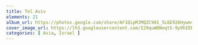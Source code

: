 ```yaml
---
title: Tel Aviv
elements: 21
album_url: https://photos.google.com/share/AF1QipMJMQZC901_5L6E926HywmcV6X7NIlc5mkDP67kqkLqmiyBpQpoB7y6SVCjggDKrQ?key=cnlTVXN0Nm1sNm1Ka1NrZm1KS0pNNEh5eTNPaXJn
cover_image_url: https://lh3.googleusercontent.com/I29quW8NeqtS-9y9hIEBv7vMLmRvSGXtVcTn1D23TYb6Pg9ki_eu88zrezAh_q3Rcp6ieYGccdYwCeG2FWKjGjv1vVPBvM0yAwRjPz4RtXO6D5ZV2br4DF1XuzG6GLUoxegOIeKI_rdjwjwjKYgOc8fnZyRfLNgKaWgGUm_yM-Z2U5zL_x5hDwU7cyL9MnDd1fbjSfmXQrLCxjZAPQHrGpARtoKgA7VJYbVjBtKlp-RyPh2grOFFCIxaM1srm71W_vNFfHf6eZjLlP7V3PUoWGLV0SKf0XkCiVKyH77Fg3PcMXKjFCZt48SLRlNSHDpgriIBAHBdNnPQtaRdiCqxs4HQzMLTS4nnDYVpiXyO5ptc2JwoMYkUfeql5D0NFJYr4yHb98_H3NTATP4kgnlObh76a5xQY6pq5uoKoPPKYXSfrl1jRWkTqVLfC52-LZsmQrqgJGh8tKYFd-E-gn3Bi413w0XFM7VlWmof1wyYj6_a8EyTq9M4hefQvoKYQo7PVbQJWXgWchUodymYkypdn9GfwUZEIO7Zc_q9FwqSZpCpaHnduJ8OgaJQE0hbrW832twmLW9bv-Iaxg_Z4gN5dx5fRAhi0mExiWw7dmQHzlm5uM__zTJxVUn7mXrHEjjirv_liYMmtZbcaFKgeUw5DVHT2WgI_A7zIa7w-a0o3vW06nZgIb26L0QK=s218-p-k-no
categories: [ Asia, Israel ]
---
```

